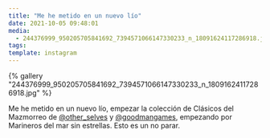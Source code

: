 ```yaml
---
title: "Me he metido en un nuevo lío"
date: 2021-10-05 09:48:01
media:
  - 244376999_950205705841692_7394571066147330233_n_18091624117286918.jpg
tags:
template: instagram
---
```


{% gallery "244376999_950205705841692_7394571066147330233_n_18091624117286918.jpg" %}

Me he metido en un nuevo lío, empezar la colección de Clásicos del Mazmorreo de [@other_selves](https://instagram.com/other_selves) y [@goodmangames](https://instagram.com/goodmangames), empezando por Marineros del mar sin estrellas. Esto es un no parar.
